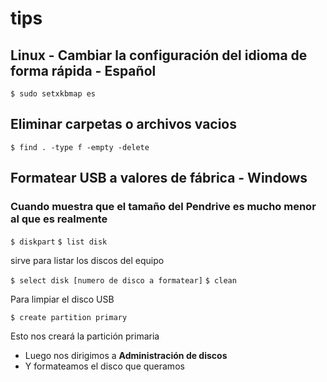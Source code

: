 # tips 
## Linux - Cambiar la configuración del idioma de forma rápida - Español
`$ sudo setxkbmap es  `
## Eliminar carpetas o archivos vacios
`$ find . -type f -empty -delete`

## Formatear USB a valores de fábrica - Windows
### Cuando muestra que el tamaño del Pendrive es mucho menor al que es realmente
`$ diskpart`
`$ list disk`
    
   sirve para listar los discos del equipo
    
`$ select disk [numero de disco a formatear]`
`$ clean`
    
   Para limpiar el disco USB
    
`$ create partition primary`
    
   Esto nos creará la partición primaria
    
- Luego nos dirigimos a  **Administración de discos**
- Y formateamos el disco que queramos
